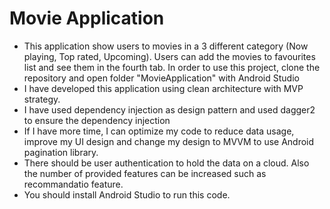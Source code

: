 # Movie Application
* This application show users to movies in a 3 different category (Now playing, Top rated, Upcoming). Users can add the movies to favourites list and see them in the fourth tab. In order to use this project, clone the repository and open folder "MovieApplication" with Android Studio
* I have developed this application using clean architecture with MVP strategy. 
* I have used dependency injection as design pattern and used dagger2 to ensure the dependency injection
* If I have more time, I can optimize my code to reduce data usage, improve my UI design and change my design to MVVM to use Android pagination library.
* There should be user authentication to hold the data on a cloud. Also the number of provided features can be increased such as recommandatio feature.
* You should install Android Studio to run this code.
